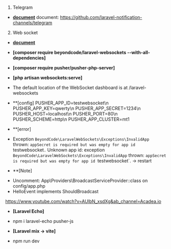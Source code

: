 1. Telegram

- **[document](https://github.com/laravel-notification-channels/telegram)**
document: https://github.com/laravel-notification-channels/telegram

2. Web socket

- **[document](https://beyondco.de/docs/laravel-websockets/getting-started/installation)**

- **[composer require beyondcode/laravel-websockets --with-all-dependencies]**
- **[composer require pusher/pusher-php-server]**

- **[php artisan websockets:serve]**
- The default location of the WebSocket dashboard is at /laravel-websockets

- **[config]
PUSHER_APP_ID=testwebsocket\n
PUSHER_APP_KEY=qwerty\n
PUSHER_APP_SECRET=1234\n
PUSHER_HOST=localhost\n
PUSHER_PORT=80\n
PUSHER_SCHEME=http\n
PUSHER_APP_CLUSTER=mt1

- **[error]
- Exception `BeyondCode\LaravelWebSockets\Exceptions\InvalidApp` thrown: `appSecret is required but was empty for app id `testwebsocket`.`
Unknown app id: exception `BeyondCode\LaravelWebSockets\Exceptions\InvalidApp` thrown: `appSecret is required but was empty for app id `testwebsocket`.
-> restart

- **[Note]
+ Uncomment: App\Providers\BroadcastServiceProvider::class on config/app.php
+ HelloEvent implements ShouldBroadcast

https://www.youtube.com/watch?v=AUlbN_xsdXg&ab_channel=Acadea.io


- **[Laravel Echo]**
- npm i laravel-echo pusher-js

- **[Laravel mix -> vite]**
- npm run dev